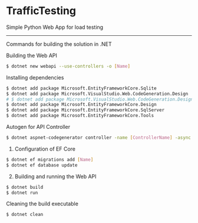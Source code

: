 # TrafficTesting
Simple Python Web App for load testing


---

Commands for building the solution in .NET

Building the Web API

```sh
$ dotnet new webapi --use-controllers -o [Name]
```

Installing dependencies
```sh
$ dotnet add package Microsoft.EntityFrameworkCore.Sqlite
$ dotnet add package Microsoft.VisualStudio.Web.CodeGeneration.Design
# $ dotnet add package Microsoft.VisualStudio.Web.CodeGeneration.Design
$ dotnet add package Microsoft.EntityFrameworkCore.Design
$ dotnet add package Microsoft.EntityFrameworkCore.SqlServer
$ dotnet add package Microsoft.EntityFrameworkCore.Tools
```

Autogen for API Controller
```sh
$ dotnet aspnet-codegenerator controller -name [ControllerName] -async -api -m [ModelName] -dc [DbContextName] -outDir [OutputDir]
```

1. Configuration of EF Core
```sh
$ dotnet ef migrations add [Name]
$ dotnet ef database update 
```

2. Building and running the Web API
```sh
$ dotnet build
$ dotnet run
```

Cleaning the build executable
```sh
$ dotnet clean
```

